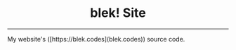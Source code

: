 <h1 align='center'>blek! Site</h1>
<hr/>
My website's ([https://blek.codes](blek.codes)) source code.
